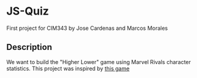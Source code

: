 # JS-Quiz
First project for CIM343 by Jose Cardenas and Marcos Morales


## Description
We want to build the "Higher Lower" game using Marvel Rivals character statistics. 
This project was inspired by [this game](https://www.higherorlowergame.com/league-of-legends/champion-skins/)